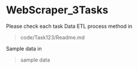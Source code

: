 # WebScraper_3Tasks

Please check each task Data ETL process method in 
> code/Task123/Readme.md

Sample data in
> sample data

